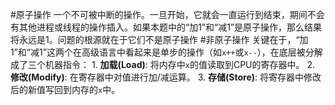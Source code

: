 #原子操作 
	一个不可被中断的操作。一旦开始，它就会一直运行到结束，期间不会有其他进程或线程的操作插入。如果本题中的“加1”和“减1”是原子操作，那么结果将永远是1。问题的根源就在于它们不是原子操作
#非原子操作 
关键在于，“加1”和“减1”这两个在高级语言中看起来是单步的操作（如`x++`或`x--`），在底层被分解成了三个机器指令：
    1.  **加载(Load)**: 将内存中`x`的值读取到CPU的寄存器中。
    2.  **修改(Modify)**: 在寄存器中对值进行加/减运算。
    3.  **存储(Store)**: 将寄存器中修改后的新值写回到内存的`x`中。